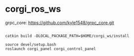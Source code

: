 # corgi_ros_ws

grpc_core: https://github.com/kyle1548/grpc_core.git

```

```






```
catkin build -DLOCAL_PACKAGE_PATH=$HOME/corgi_ws/install
```

```
source devel/setup.bash
roslaunch corgi_panel corgi_control_panel
```